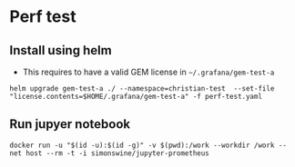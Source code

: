 # Perf test

## Install using helm

* This requires to have a valid GEM license in `~/.grafana/gem-test-a`

```
helm upgrade gem-test-a ./ --namespace=christian-test  --set-file "license.contents=$HOME/.grafana/gem-test-a" -f perf-test.yaml
```

## Run jupyer notebook

```
docker run -u "$(id -u):$(id -g)" -v $(pwd):/work --workdir /work --net host --rm -t -i simonswine/jupyter-prometheus
```

